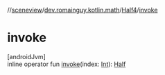 //[sceneview](../../../index.md)/[dev.romainguy.kotlin.math](../index.md)/[Half4](index.md)/[invoke](invoke.md)

# invoke

[androidJvm]\
inline operator fun [invoke](invoke.md)(index: [Int](https://kotlinlang.org/api/latest/jvm/stdlib/kotlin/-int/index.html)): [Half](../-half/index.md)
